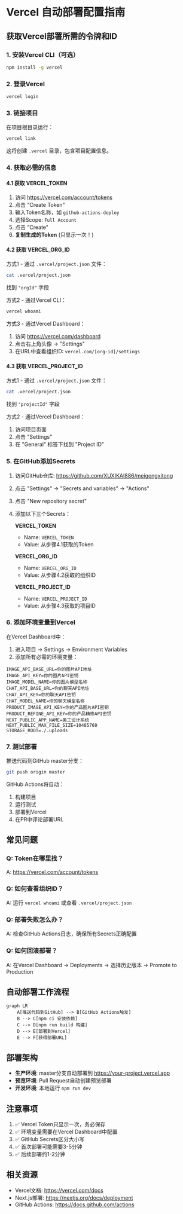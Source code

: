 # Vercel 自动部署配置指南

## 获取Vercel部署所需的令牌和ID

### 1. 安装Vercel CLI（可选）

```bash
npm install -g vercel
```

### 2. 登录Vercel

```bash
vercel login
```

### 3. 链接项目

在项目根目录运行：
```bash
vercel link
```

这将创建 `.vercel` 目录，包含项目配置信息。

### 4. 获取必需的信息

#### 4.1 获取 VERCEL_TOKEN

1. 访问 https://vercel.com/account/tokens
2. 点击 "Create Token"
3. 输入Token名称，如 `github-actions-deploy`
4. 选择Scope: `Full Account`
5. 点击 "Create"
6. **复制生成的Token** (只显示一次！)

#### 4.2 获取 VERCEL_ORG_ID

方式1 - 通过 `.vercel/project.json` 文件：
```bash
cat .vercel/project.json
```
找到 `"orgId"` 字段

方式2 - 通过Vercel CLI：
```bash
vercel whoami
```

方式3 - 通过Vercel Dashboard：
1. 访问 https://vercel.com/dashboard
2. 点击右上角头像 → "Settings"
3. 在URL中查看组织ID: `vercel.com/[org-id]/settings`

#### 4.3 获取 VERCEL_PROJECT_ID

方式1 - 通过 `.vercel/project.json` 文件：
```bash
cat .vercel/project.json
```
找到 `"projectId"` 字段

方式2 - 通过Vercel Dashboard：
1. 访问项目页面
2. 点击 "Settings"
3. 在 "General" 标签下找到 "Project ID"

### 5. 在GitHub添加Secrets

1. 访问GitHub仓库: https://github.com/XUXIKAI886/meigongxitong
2. 点击 "Settings" → "Secrets and variables" → "Actions"
3. 点击 "New repository secret"
4. 添加以下三个Secrets：

   **VERCEL_TOKEN**
   - Name: `VERCEL_TOKEN`
   - Value: 从步骤4.1获取的Token

   **VERCEL_ORG_ID**
   - Name: `VERCEL_ORG_ID`
   - Value: 从步骤4.2获取的组织ID

   **VERCEL_PROJECT_ID**
   - Name: `VERCEL_PROJECT_ID`
   - Value: 从步骤4.3获取的项目ID

### 6. 添加环境变量到Vercel

在Vercel Dashboard中：
1. 进入项目 → Settings → Environment Variables
2. 添加所有必需的环境变量：

```
IMAGE_API_BASE_URL=你的图片API地址
IMAGE_API_KEY=你的图片API密钥
IMAGE_MODEL_NAME=你的图片模型名称
CHAT_API_BASE_URL=你的聊天API地址
CHAT_API_KEY=你的聊天API密钥
CHAT_MODEL_NAME=你的聊天模型名称
PRODUCT_IMAGE_API_KEY=你的产品图片API密钥
PRODUCT_REFINE_API_KEY=你的产品精修API密钥
NEXT_PUBLIC_APP_NAME=美工设计系统
NEXT_PUBLIC_MAX_FILE_SIZE=10485760
STORAGE_ROOT=./.uploads
```

### 7. 测试部署

推送代码到GitHub master分支：
```bash
git push origin master
```

GitHub Actions将自动：
1. 构建项目
2. 运行测试
3. 部署到Vercel
4. 在PR中评论部署URL

## 常见问题

### Q: Token在哪里找？
A: https://vercel.com/account/tokens

### Q: 如何查看组织ID？
A: 运行 `vercel whoami` 或查看 `.vercel/project.json`

### Q: 部署失败怎么办？
A: 检查GitHub Actions日志，确保所有Secrets正确配置

### Q: 如何回滚部署？
A: 在Vercel Dashboard → Deployments → 选择历史版本 → Promote to Production

## 自动部署工作流程

```mermaid
graph LR
    A[推送代码到GitHub] --> B[GitHub Actions触发]
    B --> C[npm ci 安装依赖]
    C --> D[npm run build 构建]
    D --> E[部署到Vercel]
    E --> F[获得部署URL]
```

## 部署架构

- **生产环境**: master分支自动部署到 https://your-project.vercel.app
- **预览环境**: Pull Request自动创建预览部署
- **开发环境**: 本地运行 `npm run dev`

## 注意事项

1. ✅ Vercel Token只显示一次，务必保存
2. ✅ 环境变量需要在Vercel Dashboard中配置
3. ✅ GitHub Secrets区分大小写
4. ✅ 首次部署可能需要3-5分钟
5. ✅ 后续部署约1-2分钟

## 相关资源

- Vercel文档: https://vercel.com/docs
- Next.js部署: https://nextjs.org/docs/deployment
- GitHub Actions: https://docs.github.com/actions
